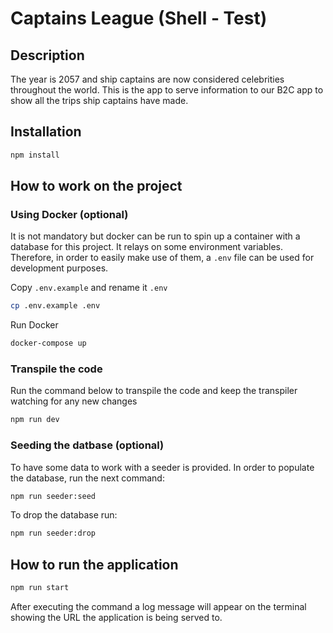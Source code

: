# Captains League (Shell - Test)

## Description

The year is 2057 and ship captains are now considered celebrities throughout the world. This is the app to serve information to our B2C app to show all the trips ship captains have made.

## Installation

```bash
npm install
```

## How to work on the project

### Using Docker (optional)

It is not mandatory but docker can be run to spin up a container with a database for this project. It relays on some environment variables. Therefore, in order to easily make use of them, a `.env` file can be used for development purposes.

Copy `.env.example` and rename it `.env`

```bash
cp .env.example .env
```

Run Docker

```bash
docker-compose up
```

### Transpile the code

Run the command below to transpile the code and keep the transpiler watching for any new changes

```bash
npm run dev
```

### Seeding the datbase (optional)

To have some data to work with a seeder is provided. In order to populate the database, run the next command:

```bash
npm run seeder:seed
```

To drop the database run:

```bash
npm run seeder:drop
```

## How to run the application

```bash
npm run start
```

After executing the command a log message will appear on the terminal showing the URL the application is being served to.
